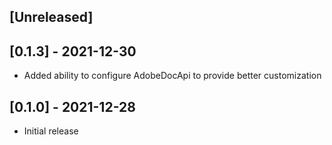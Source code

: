 ## [Unreleased]

## [0.1.3] - 2021-12-30
- Added ability to configure AdobeDocApi to provide better customization

## [0.1.0] - 2021-12-28

- Initial release
